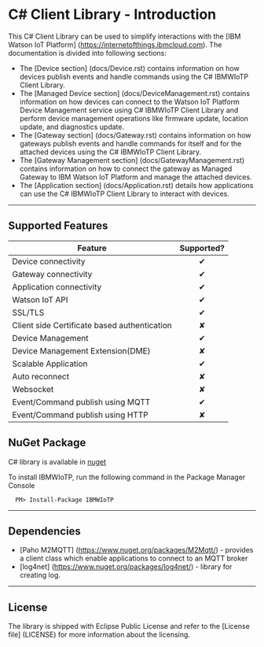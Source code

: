 C# Client Library - Introduction
============================================

This C# Client Library can be used to simplify interactions with the [IBM Watson IoT Platform] (https://internetofthings.ibmcloud.com). The documentation is divided into following sections:  

- The [Device section] (docs/Device.rst) contains information on how devices publish events and handle commands using the C# IBMWIoTP Client Library.
- The [Managed Device section] (docs/DeviceManagement.rst) contains information on how devices can connect to the Watson IoT Platform Device Management service using C# IBMWIoTP Client Library and perform device management operations like firmware update, location update, and diagnostics update.
- The [Gateway section] (docs/Gateway.rst) contains information on how gateways publish events and handle commands for itself and for the attached devices using the C# IBMWIoTP Client Library.
- The [Gateway Management section] (docs/GatewayManagement.rst) contains information on how to connect the gateway as Managed Gateway to IBM Watson IoT Platform and manage the attached devices.
- The [Application section] (docs/Application.rst) details how applications can use the C# IBMWIoTP Client Library to interact with devices.

-----

Supported Features
------------------

| Feature   |      Supported?      |
|----------|:-------------:|
| Device connectivity |  &#10004; |
| Gateway connectivity |    &#10004;   |
| Application connectivity | &#10004; |
| Watson IoT API | &#10004; |
| SSL/TLS | &#10004; |
| Client side Certificate based authentication | &#10008; |
| Device Management | &#10004; |
| Device Management Extension(DME) | &#10008; |
| Scalable Application | &#10004; |
| Auto reconnect | &#10008; |
| Websocket | &#10008; |
| Event/Command publish using MQTT| &#10004; |
| Event/Command publish using HTTP| &#10008; |

NuGet Package
--------------------------------
 C# library is available in [nuget](https://www.nuget.org/packages/IBMWIoTP/)
 
To install IBMWIoTP, run the following command in the Package Manager Console 

```
  PM> Install-Package IBMWIoTP 
```


----
Dependencies
-------------------------------------------------------------------------------

-  [Paho M2MQTT] (https://www.nuget.org/packages/M2Mqtt/) - provides a client class which enable applications to connect to an MQTT broker
-  [log4net] (https://www.nuget.org/packages/log4net/) - library for creating log.

----

License
-----------------------

The library is shipped with Eclipse Public License and refer to the [License file] (LICENSE) for more information about the licensing.
